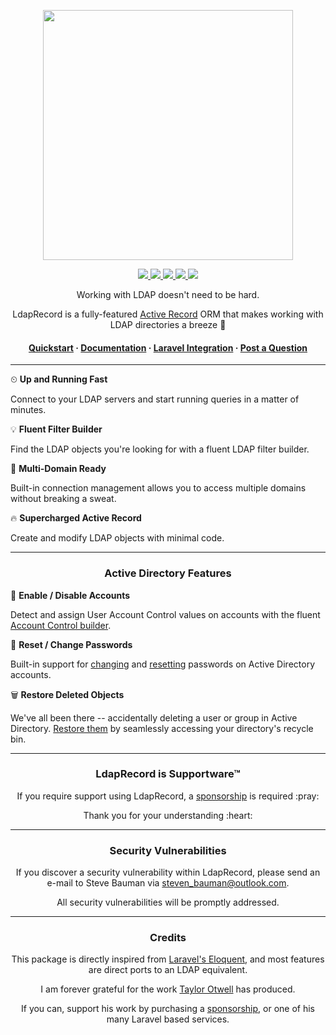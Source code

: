 <!-- readme.md -->

<p align="center">
    <img src="https://ldaprecord.com/logo.svg" width="400">
</p>

<p align="center">
    <a href="https://github.com/DirectoryTree/LdapRecord/actions">
        <img src="https://img.shields.io/github/workflow/status/directorytree/ldaprecord/run-tests.svg?style=flat-square">
    </a>
    <a href="https://scrutinizer-ci.com/g/DirectoryTree/LdapRecord/?branch=master">
        <img src="https://img.shields.io/scrutinizer/g/DirectoryTree/LdapRecord/master.svg?style=flat-square"/>
    </a>
    <a href="https://packagist.org/packages/DirectoryTree/LdapRecord">
        <img src="https://img.shields.io/packagist/dt/DirectoryTree/LdapRecord.svg?style=flat-square"/>
    </a>
    <a href="https://packagist.org/packages/DirectoryTree/LdapRecord">
        <img src="https://img.shields.io/packagist/v/DirectoryTree/LdapRecord.svg?style=flat-square"/>
    </a>
    <a href="https://packagist.org/packages/DirectoryTree/LdapRecord">
        <img src="https://img.shields.io/github/license/DirectoryTree/LdapRecord.svg?style=flat-square"/>
    </a>
</p>

<p align="center">
    Working with LDAP doesn't need to be hard.
</p>

<p align="center">
    LdapRecord is a fully-featured <a href="https://en.wikipedia.org/wiki/Active_record_pattern">Active Record</a>
    ORM that makes working with LDAP directories a breeze 🍃
</p>

<h4 align="center">
    <a href="https://ldaprecord.com/docs/core/v3/quickstart/">Quickstart</a>
    <span> · </span>
    <a href="https://ldaprecord.com/docs/core/v3/">Documentation</a>
    <span> · </span>
    <a href="https://github.com/DirectoryTree/LdapRecord-Laravel">Laravel Integration</a>
    <span> · </span>
    <a href="https://github.com/DirectoryTree/LdapRecord/discussions/new">Post a Question</a>
</h4>

---

⏲ **Up and Running Fast**

Connect to your LDAP servers and start running queries in a matter of minutes.

💡 **Fluent Filter Builder**

Find the LDAP objects you're looking for with a fluent LDAP filter builder.

💼 **Multi-Domain Ready**

Built-in connection management allows you to access multiple domains without breaking a sweat.

🔥 **Supercharged Active Record**

Create and modify LDAP objects with minimal code.

---

<h3 align="center">
Active Directory Features
</h3>

🚪 **Enable / Disable Accounts**

Detect and assign User Account Control values on accounts with the fluent [Account Control builder](https://ldaprecord.com/docs/core/v3/active-directory/users/#uac).

🔑 **Reset / Change Passwords**

Built-in support for [changing](https://ldaprecord.com/docs/core/v3/active-directory/users/#changing-passwords) and [resetting](https://ldaprecord.com/docs/core/v3/active-directory/users/#resetting-passwords) passwords on Active Directory accounts.

🗑 **Restore Deleted Objects**

We've all been there -- accidentally deleting a user or group in Active Directory. [Restore them](https://ldaprecord.com/docs/core/v3/models/#restoring-deleted-models) by seamlessly accessing your directory's recycle bin.

---

<h3 align="center">LdapRecord is Supportware™</h3>

<p align="center">If you require support using LdapRecord, a <a href="https://github.com/sponsors/stevebauman">sponsorship</a> is required :pray:</p>

<p align="center">Thank you for your understanding :heart:</p>

--- 

<h3 align="center">Security Vulnerabilities</h3>

<p align="center">If you discover a security vulnerability within LdapRecord, please send an e-mail to Steve Bauman via <a href="mailto:steven_bauman@outlook.com">steven_bauman@outlook.com</a>.</p>

<p align="center">All security vulnerabilities will be promptly addressed.</p>

---

<h3 align="center">Credits</h3>

<p align="center">This package is directly inspired from <a href="https://laravel.com/docs/eloquent">Laravel's Eloquent</a>, and most features are direct ports to an LDAP equivalent.</p>

<p align="center">I am forever grateful for the work <a href="https://github.com/taylorotwell">Taylor Otwell</a> has produced.</p>

<p align="center">If you can, support his work by purchasing a <a href="https://github.com/sponsors/taylorotwell">sponsorship</a>, or one of his many Laravel based services.</p>
